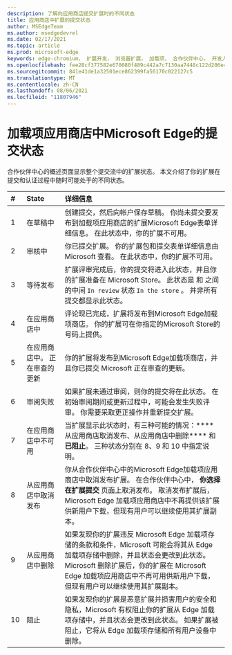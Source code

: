```yaml
---
description: 了解向应用商店提交扩展时的不同状态
title: 应用商店中扩展的提交状态
author: MSEdgeTeam
ms.author: msedgedevrel
ms.date: 02/17/2021
ms.topic: article
ms.prod: microsoft-edge
keywords: edge-chromium， 扩展开发， 浏览器扩展， 加载项， 合作伙伴中心， 开发人员
ms.openlocfilehash: fee28cf377582e670080f489c442a7c7130aa7448c122d206e47605104219fbb
ms.sourcegitcommit: 841e41de1a32501ece862399fa56170c022127c5
ms.translationtype: MT
ms.contentlocale: zh-CN
ms.lasthandoff: 08/06/2021
ms.locfileid: "11807946"
---
```

# <a name="submission-states-for-extensions-in-the-microsoft-edge-add-ons-store"></a>加载项应用商店中Microsoft Edge的提交状态  

合作伙伴中心的概述页面显示整个提交流中的扩展状态。  本文介绍了你的扩展在提交和认证过程中随时可能处于的不同状态。  

| # |  State |  详细信息 |  
|:--- |:--- |:--- |  
| 1 |  在草稿中 |  创建提交，然后向帐户保存草稿。  你尚未提交要发布到加载项应用商店的扩展Microsoft Edge表单详细信息。  在此状态中，你的扩展不可用。  |  
| 2|  审核中 |  你已提交扩展。  你的扩展包和提交表单详细信息由 Microsoft 查看。  在此状态中，你的扩展不可用。  |  
| 3|  等待发布 |  扩展评审完成后，你的提交将进入此状态，并且你的扩展准备在 Microsoft Store。  此状态是 和 之间的中间 `In review` 状态 `In the store` 。  并非所有提交都显示此状态。  |  
| 4|  在应用商店中 |  评论现已完成，扩展将发布到Microsoft Edge加载项商店。  你的扩展可在你指定的Microsoft Store的号码上提供。  |  
| 5 |  在应用商店中。  正在审查的更新 |  你的扩展将发布到Microsoft Edge加载项商店，并且你已提交 Microsoft 正在审查的更新。  |  
| 6 |  审阅失败 |  如果扩展未通过审阅，则你的提交将在此状态。  在初始审阅期间或更新过程中，可能会发生失败评审。  你需要采取更正操作并重新提交扩展。  |  
| 7 |  在应用商店中不可用 |  当扩展显示此状态时，有三种可能的情况：**** 从应用商店取消发布、从应用商店中删除**** 和**已阻止**。  三种状态分别在 8、9 和 10 中指定说明。  |  
| 8 |  从应用商店中取消发布 |  你从合作伙伴中心中的Microsoft Edge加载项应用商店中取消发布扩展。  在合作伙伴中心中， **你选择在扩展提交** 页面上取消发布。  取消发布扩展后，Microsoft Edge 加载项应用商店中不再提供该扩展供新用户下载，但现有用户可以继续使用其扩展副本。  |  
| 9 |  从应用商店中删除 |  如果发现你的扩展违反 Microsoft Edge 加载项存储的条款和条件，Microsoft 可能会将其从 Edge 加载项存储中删除，并且状态会更改到此状态。  <br />  Microsoft 删除扩展后，你的扩展在 Microsoft Edge 加载项应用商店中不再可用供新用户下载，但现有用户可以继续使用其扩展副本。  |  
| 10 |  阻止 |  如果发现你的扩展是恶意扩展并损害用户的安全和隐私，Microsoft 有权阻止你的扩展从 Edge 加载项存储中，并且状态会更改到此状态。  如果扩展被阻止，它将从 Edge 加载项存储和所有用户设备中删除。  |  
